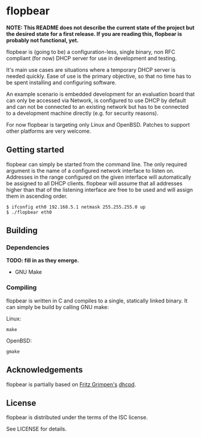 # flopbear

**NOTE: This README does not describe the current state of the project but the desired state for a first release. If you are reading this, flopbear is probably not functional, yet.**

flopbear is (going to be) a configuration-less, single binary, non RFC compliant (for now) DHCP server for use in development and testing.

It's main use cases are situations where a temporary DHCP server is needed quickly. Ease of use is the primary objective, so that no time has to be spent installing and configuring software.

An example scenario is embedded development for an evaluation board that can only be accessed via Network, is configured to use DHCP by default and can not be connected to an existing network but has to be connected to a development machine directly (e.g. for security reasons).

For now flopbear is targeting only Linux and OpenBSD. Patches to support other platforms are very welcome.

## Getting started

flopbear can simply be started from the command line. The only required argument is the name of a configured network interface to listen on. Addresses in the range configured on the given interface will automatically be assigned to all DHCP clients. flopbear will assume that all addresses higher than that of the listening interface are free to be used and will assign them in ascending order.

```shell
$ ifconfig eth0 192.168.5.1 netmask 255.255.255.0 up
$ ./flopbear eth0
```

## Building

### Dependencies

**TODO: fill in as they emerge.**
* GNU Make

### Compiling

flopbear is written in C and compiles to a single, statically linked binary. It can simply be build by calling GNU make:

Linux:
```shell
make
```

OpenBSD:
```shell
gmake
```

## Acknowledgements

flopbear is partially based on [Fritz Grimpen's](https://user.math.uni-bremen.de/~grimpen/) [dhcpd](https://github.com/fritz0705/dhcpd). 

## License

flopbear is distributed under the terms of the ISC license.

See LICENSE for details.


